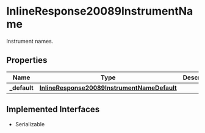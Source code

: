 

# InlineResponse20089InstrumentName

Instrument names.

## Properties

Name | Type | Description | Notes
------------ | ------------- | ------------- | -------------
**_default** | [**InlineResponse20089InstrumentNameDefault**](InlineResponse20089InstrumentNameDefault.md) |  |  [optional]


## Implemented Interfaces

* Serializable


